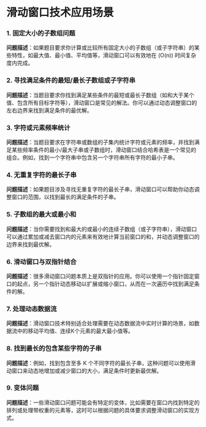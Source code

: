 
# 滑动窗口技术应用场景

### 1. 固定大小的子数组问题
**问题描述**：如果题目要求你计算或比较所有固定大小的子数组（或子字符串）的某些特性，如最大值、最小值、平均值等，滑动窗口可以有效地在 \(O(n)\) 时间复杂度内完成。

### 2. 寻找满足条件的最短/最长子数组或子字符串
**问题描述**：当题目要求你找到满足某些条件的最短或最长子数组（如和大于某个值、包含所有目标字符等），滑动窗口是常见的解法。你可以通过动态调整窗口的左右边界来找到满足条件的最优解。

### 3. 字符或元素频率统计
**问题描述**：当题目要求在字符串或数组的子集内统计字符或元素的频率，并找到满足某些频率条件的最小/最大子串或子数组时，滑动窗口结合哈希表是一个常见的组合。例如，找到一个字符串中包含另一个字符串所有字符的最小子串。

### 4. 无重复字符的最长子串
**问题描述**：如果题目涉及寻找无重复字符的最长子串，滑动窗口可以帮助你动态调整窗口的范围，以找到最长的满足条件的子串。

### 5. 子数组的最大或最小和
**问题描述**：当你需要找到和最大的或最小的连续子数组（或子字符串），滑动窗口可以通过累加或减去窗口内的元素来有效地计算当前窗口的和，并动态调整窗口的边界来找到最优解。

### 6. 滑动窗口与双指针结合
**问题描述**：很多滑动窗口问题本质上是双指针的应用。你可以使用一个指针固定窗口的起点，另一个指针动态移动以扩展或缩小窗口，从而在一次遍历中找到满足条件的解。

### 7. 处理动态数据流
**问题描述**：滑动窗口技术特别适合处理需要在动态数据流中实时计算的场景，如数据流中的移动平均值、连续K个元素的最大最小值等。

### 8. 找到最长的包含某些字符的子串
**问题描述**：例如，找到包含至多 K 个不同字符的最长子串，这种问题可以使用滑动窗口来动态地增加或减少窗口的大小，满足条件时更新最优解。

### 9. 变体问题
**问题描述**：一些滑动窗口问题可能会有特定的变体，比如需要在窗口内找到特定的排列或处理带权重的元素等，这时可以根据问题的具体要求调整滑动窗口的实现方式。
